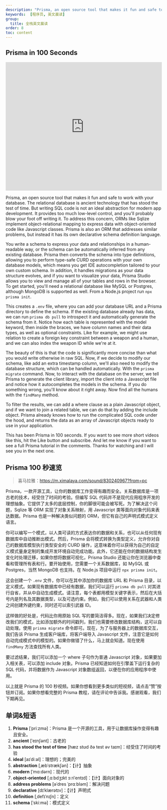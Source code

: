```yaml
---
description: "Prisma, an open source tool that makes it fun and safe to work with your database."
keywords:  [程序员, 英文晨读]
group:
  title: 全栈英文晨读
order: 8
toc: content
---
```


## Prisma in 100 Seconds

<iframe width="100%" height="415" src="https://www.youtube.com/embed/rLRIB6AF2Dg?si=NXmDfo5suaYDdBQj" title="YouTube video player" frameborder="0" allow="accelerometer; autoplay; clipboard-write; encrypted-media; gyroscope; picture-in-picture; web-share" referrerpolicy="strict-origin-when-cross-origin" allowfullscreen></iframe>

Prisma, an open source tool that makes it fun and safe to work with your database. The relational database is ancient technology that has stood the test of time. But writing SQL code is not an ideal abstraction for modern app development. It provides too much low-level control, and you'll probably blow your foot off writing it. To address this concern, ORMs like Sqlize implement object-relational mapping to express data with object-oriented code like Javascript classes. Prisma is also an ORM that addresses similar problems, but instead it has its own declarative schema definition language.

You write a schema to express your data and relationships in a human-readable way, or the schema can be automatically inferred from any existing database. Prisma then converts the schema into type definitions, allowing you to perform type-safe CURD operations with your own database models, which means you get IDE autocompletion tailored to your own custom schema. In addition, it handles migrations as your data structure evolves, and if you want to visualize your data, Prisma Studio allows you to view and manage all of your tables and rows in the browser. To get started, you'll need a relational database like MySQL or Postgres, although MongoDB is supported as well. From a Node.js project run `npx prisma init`.

This creates a `.env` file, where you can add your database URL and a Prisma directory to define the schema. If the existing database already has data, we can run `prisma db pull` to introspect it and automatically generate the schema from it. Notice how each table is represented with the model keyword, then inside the braces, we have column names and their data types, as well as optional constraints. Like for example, we might use relation to create a foreign key constraint between a weapon and a human, and we can also index the weapon ID while we're at it.

The beauty of this is that the code is significantly more concise than what you would write otherwise in raw SQL. Now, if we decide to modify our schema, like add an extra timestamp column, we'll also need to modify the database structure, which can be handled automatically. With the `prisma migrate` command. Now, to interact with the database on the server, we tell Prisma to generate the client library, import the client into a Javascript file and notice how it autocompletes the models in the schema. If you do something wrong, you'll know about it right away. Now find all the humans with the `findMany` method.

To filter the results, we can add a where clause as a plain Javascript object, and if we want to join a related table, we can do that by adding the include object. Prisma already knows how to run the complicated SQL code under the hood, and returns the data as an array of Javascript objects ready to use in your application.

This has been Prisma in 100 seconds. If you want to see more short videos like this, hit the Like button and subscribe. And let me know if you want to see a full Prisma tutorial in the comments. Thanks for watching and I will see you in the next one.

## Prisma 100 秒速览

> 喜马拉雅：https://m.ximalaya.com/sound/830240967?from=pc

Prisma，一款开源工具，让你的数据库工作变得有趣而安全。关系数据库是一项古老的技术，经受住了时间的考验。但编写 SQL 代码并不是现代应用程序开发的理想抽象。它提供了太多的底层控制，你的脚很可能会被写死。为了解决这个问题，Sqlize 等 ORM 实现了对象关系映射，用 Javascript 类等面向对象代码来表达数据。Prisma 也是一种解决类似问题的 ORM，但它有自己的声明式模式定义语言。

你可以编写一个模式，以人类可读的方式表达你的数据和关系，也可以从任何现有数据库中自动推断出模式。然后，Prisma 会将模式转换为类型定义，允许你对自己的数据库模型执行类型安全的 CURD 操作，这意味着你可以获得为自己的自定义模式量身定制的集成开发环境自动完成功能。此外，它还能在你的数据结构发生变化时处理迁移，如果你想将数据可视化，Prisma Studio 还能让你在浏览器中查看和管理所有表和行。要开始使用，您需要一个关系数据库，如 MySQL 或 Postgres，当然 MongoDB 也支持。在 Node.js 项目中运行 `npx prisma init`。

这会创建一个 `.env` 文件，你可以在其中添加你的数据库 URL 和 Prisma 目录，以定义模式。如果现有数据库中已经有数据，我们可以运行 `prisma db pull` 对其进行自省，并从中自动生成模式。请注意，每个表都用模型关键字表示，然后在大括号内是列名及其数据类型，以及可选约束。例如，我们可以使用关系在武器和人类之间创建外键约束，同时还可以索引武器 ID。

这样做的好处是，代码比你用原始 SQL 写的要简洁得多。现在，如果我们决定修改我们的模式，比如添加额外的时间戳列，我们也需要修改数据库结构，这可以自动处理。使用 `prisma migrate` 命令即可。现在，为了与服务器上的数据库交互，我们告诉 Prisma 生成客户端库，将客户端导入 Javascript 文件，注意它是如何自动完成模式中的模型的。如果你做错了什么，马上就会知道。现在使用 `findMany` 方法查找所有人类。

要过滤结果，我们可以添加一个 where 子句作为普通 Javascript 对象，如果要加入相关表，可以添加 include 对象。Prisma 已经知道如何在引擎盖下运行复杂的 SQL 代码，并将数据作为 Javascript 对象数组返回，以便在你的应用程序中使用。

以上就是 Prisma 的 100 秒视频。如果你想看到更多类似的短视频，请点击“赞”按钮并订阅。如果你想看完整的 Prisma 教程，请在评论中告诉我。感谢观看，我们下期再见。

## 单词&短语

1. **Prisma** [ˈpriːzmə]：Prisma 是一个开源的工具，用于让数据库操作变得有趣且安全。
2. **ancient** [ˈeɪnʃənt]：古老的
3. **has stood the test of time** [hæz stʊd ðə test əv taɪm]：经受住了时间的考验
4. **ideal** [aɪˈdiːəl]：理想的；完美的
5. **abstraction** [ˌæbˈstrækʃən]：【计】抽象
6. **modern** [ˈmɑːdərn]：现代的
7. **object-oriented** [ˌɑːbdʒɪkt ɔːriˈentɪd]：【计】面向对象的
8. **address problems** [əˈdres ˈprɑːbləm]：解决问题
9. **declarative** [dɪˈklærətɪv]：【计】声明式
10. **definition** [ˌdefɪˈnɪʃn]：定义
11. **schema** [ˈskiːmə]：模式定义
